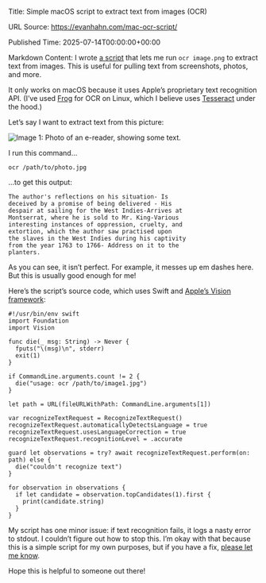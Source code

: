 Title: Simple macOS script to extract text from images (OCR)

URL Source: https://evanhahn.com/mac-ocr-script/

Published Time: 2025-07-14T00:00:00+00:00

Markdown Content:
I wrote [a script](https://gitlab.com/EvanHahn/dotfiles/-/blob/f04ee7988ca9c3835a07b55033847bef793e9a08/home/bin/bin/ocr) that lets me run `ocr image.png` to extract text from images. This is useful for pulling text from screenshots, photos, and more.

It only works on macOS because it uses Apple’s proprietary text recognition API. (I’ve used [Frog](https://github.com/tenderowl/frog/) for OCR on Linux, which I believe uses [Tesseract](https://tesseract-ocr.github.io/) under the hood.)

Let’s say I want to extract text from this picture:

![Image 1: Photo of an e-reader, showing some text.](https://evanhahn.com/mac-ocr-script/photo.avif)

I run this command…

```
ocr /path/to/photo.jpg
```

…to get this output:

```
The author's reflections on his situation- Is
deceived by a promise of being delivered - His
despair at sailing for the West Indies-Arrives at
Montserrat, where he is sold to Mr. King-Various
interesting instances of oppression, cruelty, and
extortion, which the author saw practised upon
the slaves in the West Indies during his captivity
from the year 1763 to 1766- Address on it to the
planters.
```

As you can see, it isn’t perfect. For example, it messes up em dashes here. But this is usually good enough for me!

Here’s the script’s source code, which uses Swift and [Apple’s Vision framework](https://developer.apple.com/documentation/vision):

```
#!/usr/bin/env swift
import Foundation
import Vision

func die(_ msg: String) -> Never {
  fputs("\(msg)\n", stderr)
  exit(1)
}

if CommandLine.arguments.count != 2 {
  die("usage: ocr /path/to/image1.jpg")
}

let path = URL(fileURLWithPath: CommandLine.arguments[1])

var recognizeTextRequest = RecognizeTextRequest()
recognizeTextRequest.automaticallyDetectsLanguage = true
recognizeTextRequest.usesLanguageCorrection = true
recognizeTextRequest.recognitionLevel = .accurate

guard let observations = try? await recognizeTextRequest.perform(on: path) else {
  die("couldn't recognize text")
}

for observation in observations {
  if let candidate = observation.topCandidates(1).first {
    print(candidate.string)
  }
}
```

My script has one minor issue: if text recognition fails, it logs a nasty error to stdout. I couldn’t figure out how to stop this. I’m okay with that because this is a simple script for my own purposes, but if you have a fix, [please let me know](https://evanhahn.com/contact/).

Hope this is helpful to someone out there!
